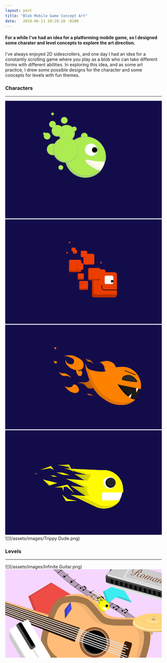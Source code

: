 ```yaml
---
layout: post
title: "Blob Mobile Game Concept Art"
date:   2018-06-11 20:29:18 -0100
---
```


#### For a while I've had an idea for a platforming mobile game, so I designed some charater and level concepts to explore the art direction.

I've always enjoyed 2D sidescrollers, and one day I had an idea for a constantly scrolling game where you play as a blob who can take different forms
with different abilities. In exploring this idea, and as some art practice, I drew some possible designs for the character and some concepts for levels
with fun themes.

### Characters
-----
![](/assets/images/Happy-Beta.png)
![](/assets/images/Blocky-Beta.png)
![](/assets/images/Main-Angry.png)
![](/assets/images/Main-Excited.png)
![](/assets/images/Trippy Dude.png)

### Levels
-----
![](/assets/images/Infinite Guitar.png)
![](/assets/images/Guitar-Harp-Hat.png)


























